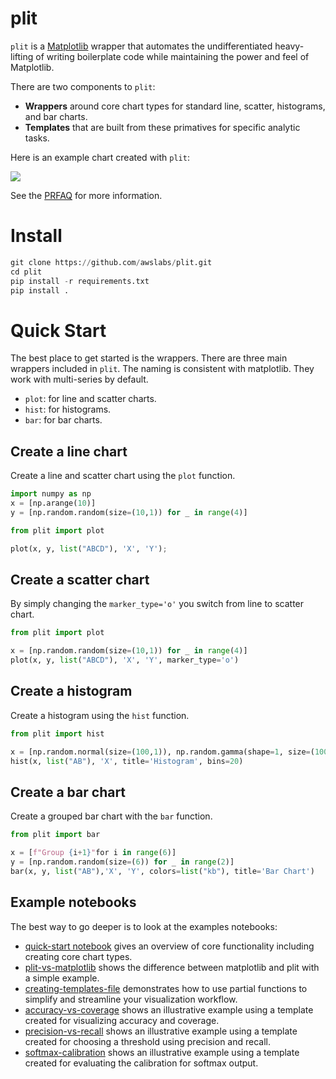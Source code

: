 # plit

`plit` is a [Matplotlib](https://matplotlib.org/) wrapper that automates the
undifferentiated heavy-lifting of writing boilerplate code while maintaining
the power and feel of Matplotlib. 

There are two components to `plit`:
* **Wrappers** around core chart types for standard line, scatter, histograms, and
  bar charts.
* **Templates** that are built from these primatives for specific analytic tasks.

Here is an example chart created with `plit`:

![](https://github.com/awslabs/plit/raw/main/figures/calibration.png)

See the [PRFAQ](PRFAQ.md) for more information.

# Install

```Python
git clone https://github.com/awslabs/plit.git
cd plit
pip install -r requirements.txt
pip install .
```

# Quick Start 

The best place to get started is the wrappers. There are three main wrappers
included in `plit`. The naming is consistent with matplotlib. They work with
multi-series by default.

* `plot`: for line and scatter charts.
* `hist`: for histograms.
* `bar`: for bar charts.

## Create a line chart 

Create a line and scatter chart using the `plot` function.

```Python
import numpy as np
x = [np.arange(10)]
y = [np.random.random(size=(10,1)) for _ in range(4)]

from plit import plot

plot(x, y, list("ABCD"), 'X', 'Y');
```

## Create a scatter chart

By simply changing the `marker_type='o'` you switch from line to scatter chart.

```Python
from plit import plot

x = [np.random.random(size=(10,1)) for _ in range(4)]
plot(x, y, list("ABCD"), 'X', 'Y', marker_type='o')
```

## Create a histogram

Create a histogram using the `hist` function.

```Python
from plit import hist

x = [np.random.normal(size=(100,1)), np.random.gamma(shape=1, size=(100,1)) - 2]
hist(x, list("AB"), 'X', title='Histogram', bins=20)
```

## Create a bar chart

Create a grouped bar chart with the `bar` function.

```Python
from plit import bar

x = [f"Group {i+1}"for i in range(6)]
y = [np.random.random(size=(6)) for _ in range(2)]
bar(x, y, list("AB"),'X', 'Y', colors=list("kb"), title='Bar Chart')
```

## Example notebooks 

The best way to go deeper is to look at the examples notebooks:

- [quick-start notebook](notebooks/quick-start.ipynb) gives an overview of core
  functionality including creating core chart types.
- [plit-vs-matplotlib](notebooks/plit-vs-matplotlib.ipynb) shows the difference
  between matplotlib and plit with a simple example.
- [creating-templates-file](notebooks/creating-templates.ipynb) demonstrates
  how to use partial functions to simplify and streamline your visualization
workflow.
- [accuracy-vs-coverage](notebooks/accuracy-vs-coverage.ipynb) shows an illustrative
  example using a template created for visualizing accuracy and coverage.
- [precision-vs-recall](notebooks/precision-recall-curve.ipynb) shows an illustrative
  example using a template created for choosing a threshold using precision and
recall. 
- [softmax-calibration](notebooks/softmax-calibration.ipynb) shows an illustrative
  example using a template created for evaluating the calibration for softmax
output. 
